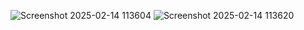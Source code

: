 ![Screenshot 2025-02-14 113604](https://github.com/user-attachments/assets/a6e7a5be-aef8-4c16-aa90-ff0ada4ffcb1)
![Screenshot 2025-02-14 113620](https://github.com/user-attachments/assets/778e0b32-f811-4147-b381-855c7b933ec2)
